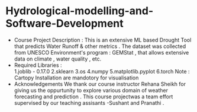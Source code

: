 # Hydrological-modelling-and-Software-Development
* Course Project Description : 
This is an extensive ML based Drought Tool that predicts Water Runoff & other metrics . The dataset was collected from UNESCO Environment's program :  GEMStat , that allows extensive data on climate , water quality , etc.  
* Required Libraries :  
1.joblib - 0.17.0 
2.sklearn
3.os
4.numpy 
5.matplotlib.pyplot 
6.torch
Note : Cartopy Installation are mandotory for visualisation
* Acknowledgements 
We thank our course instructor Rehana Sheikh for giving us the oppurtunity to explore various domain of weather forecasting and prediction . This course projectwas a team effort supervised by our teaching assisants -Sushant and Pranathi .   
